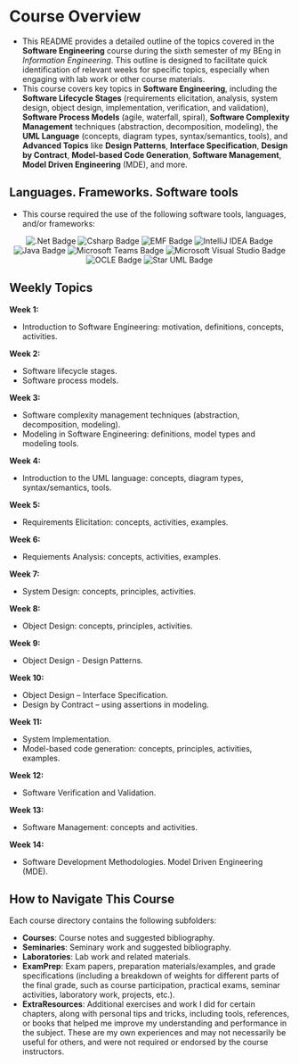 # Course Overview

- This README provides a detailed outline of the topics covered in the **Software Engineering** course during the sixth semester of my BEng in _Information Engineering_. This outline is designed to facilitate quick identification of relevant weeks for specific topics, especially when engaging with lab work or other course materials.
- This course covers key topics in **Software Engineering**, including the **Software Lifecycle Stages** (requirements elicitation, analysis, system design, object design, implementation, verification, and validation), **Software Process Models** (agile, waterfall, spiral), **Software Complexity Management** techniques (abstraction, decomposition, modeling), the **UML Language** (concepts, diagram types, syntax/semantics, tools), and **Advanced Topics** like **Design Patterns**, **Interface Specification**, **Design by Contract**, **Model-based Code Generation**, **Software Management**, **Model Driven Engineering** (MDE), and more.

## Languages. Frameworks. Software tools

- This course required the use of the following software tools, languages, and/or frameworks:

<div align="center">
  
<p>
  <img alt=".Net Badge" src="https://img.shields.io/badge/.Net Framework-%23512BD4?style=for-the-badge&logo=dotnet&logoColor=white">
  <img alt="Csharp Badge" src="https://img.shields.io/badge/C%23%20Programming%20Language-%2368217A?style=for-the-badge&logo=csharp&logoColor=white">
  <img alt="EMF Badge" src="https://img.shields.io/badge/Eclipse Modeling Framework-%232C2255?style=for-the-badge&logo=emf&logoColor=white">
  <img alt="IntelliJ IDEA Badge" src="https://img.shields.io/badge/IntelliJ IDEA-%23000000?style=for-the-badge&logo=intellijidea&logoColor=white">
  <img alt="Java Badge" src="https://img.shields.io/badge/Java Programming Language-%23E86E00?style=for-the-badge&logo=java&logoColor=white">
  <img alt="Microsoft Teams Badge" src="https://img.shields.io/badge/Microsoft Teams-%23626EAF?style=for-the-badge&logo=microsoftteams&logoColor=white">
  <img alt="Microsoft Visual Studio Badge" src="https://img.shields.io/badge/Microsoft Visual Studio-%2368217A?style=for-the-badge&logo=microsoftvisualstudio&logoColor=white">
  <img alt="OCLE Badge" src="https://img.shields.io/badge/OCLE UML TOOL-%232C3E50?style=for-the-badge&logo=ocle&logoColor=white">
  <img alt="Star UML Badge" src="https://img.shields.io/badge/Star UML-%23333666?style=for-the-badge&logo=staruml&logoColor=white">
</p>
  
</div>

## Weekly Topics

**Week 1:** 
- Introduction to Software Engineering: motivation, definitions, concepts, activities.

**Week 2:**
- Software lifecycle stages.
- Software process models.

**Week 3:**
- Software complexity management techniques (abstraction, decomposition, modeling).
- Modeling in Software Engineering: definitions, model types and modeling tools.

**Week 4:**
- Introduction to the UML language: concepts, diagram types, syntax/semantics, tools.

**Week 5:**
- Requirements Elicitation: concepts, activities, examples.

**Week 6:**
- Requiements Analysis: concepts, activities, examples.

**Week 7:**
- System Design: concepts, principles, activities.

**Week 8:**
- Object Design: concepts, principles, activities.
  
**Week 9:**
- Object Design - Design Patterns.

**Week 10:**
- Object Design – Interface Specification.
- Design by Contract – using assertions in modeling.

**Week 11:**
- System Implementation.
- Model-based code generation: concepts, principles, activities, examples.

**Week 12:**
- Software Verification and Validation.

**Week 13:**
- Software Management: concepts and activities.

**Week 14:**
- Software Development Methodologies. Model Driven Engineering (MDE).

## How to Navigate This Course

Each course directory contains the following subfolders:

- **Courses**: Course notes and suggested bibliography.
- **Seminaries**: Seminary work and suggested bibliography.
- **Laboratories**: Lab work and related materials.
- **ExamPrep**: Exam papers, preparation materials/examples, and grade specifications (including a breakdown of weights for different parts of the final grade, such as course participation, practical exams, seminar activities, laboratory work, projects, etc.).
- **ExtraResources**: Additional exercises and work I did for certain chapters, along with personal tips and tricks, including tools, references, or books that helped me improve my understanding and performance in the subject. These are my own experiences and may not necessarily be useful for others, and were not required or endorsed by the course instructors.

